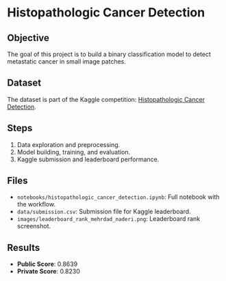 # Histopathologic Cancer Detection

## Objective
The goal of this project is to build a binary classification model to detect metastatic cancer in small image patches.

## Dataset
The dataset is part of the Kaggle competition: [Histopathologic Cancer Detection](https://www.kaggle.com/competitions/histopathologic-cancer-detection/).

## Steps
1. Data exploration and preprocessing.
2. Model building, training, and evaluation.
3. Kaggle submission and leaderboard performance.

## Files
- `notebooks/histopathologic_cancer_detection.ipynb`: Full notebook with the workflow.
- `data/submission.csv`: Submission file for Kaggle leaderboard.
- `images/leaderboard_rank_mehrdad_naderi.png`: Leaderboard rank screenshot.

## Results
- **Public Score**: 0.8639
- **Private Score**: 0.8230
